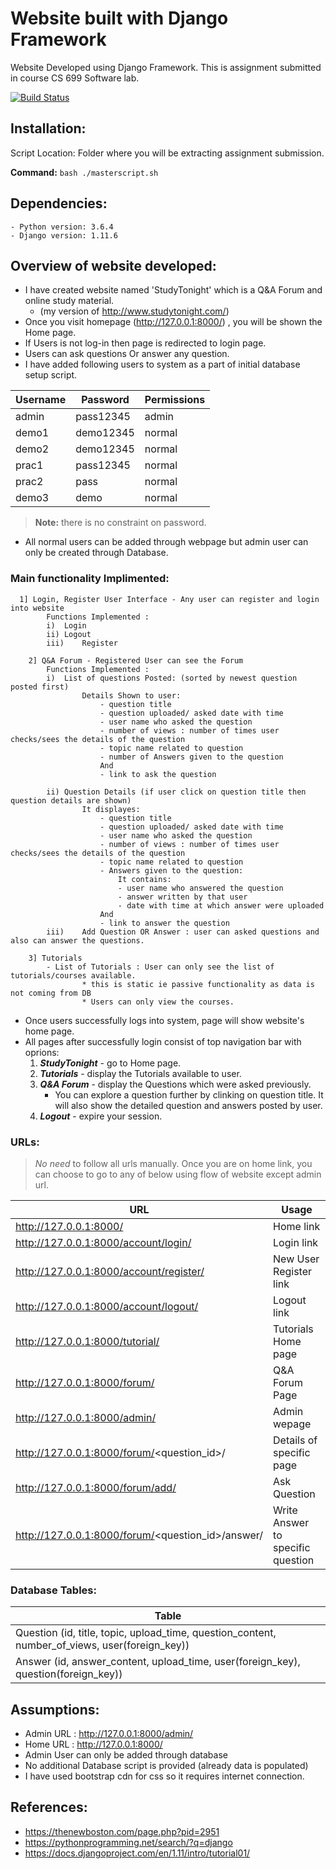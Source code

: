# Website built with Django Framework

Website Developed using Django Framework. This is assignment submitted in course CS 699 Software lab.

[![Build Status][travis-image]][travis-url]

## Installation:

Script Location: Folder where you will be extracting assignment submission.

**Command:** `bash ./masterscript.sh`

## Dependencies:

```
- Python version: 3.6.4
- Django version: 1.11.6
```

## Overview of website developed:

- I have created website named 'StudyTonight' which is a Q&A Forum and online study material.
  - (my version of http://www.studytonight.com/)
- Once you visit homepage (http://127.0.0.1:8000/) , you will be shown the Home page.
- If Users is not log-in then page is redirected to login page.
- Users can ask questions Or answer any question.	
- I have added following users to system as a part of initial database setup script.		

| Username | Password | Permissions |
|--| -- |--|
|admin | pass12345 | admin |
|demo1 | demo12345 | normal |
|demo2 | demo12345 | normal |
|prac1 | pass12345 | normal |
|prac2 | pass | normal |
|demo3 | demo | normal |
>**Note:** there is no constraint on password.
- All normal users can be added through webpage but admin user can only be created through Database.

### Main functionality Implimented:
```
  1] Login, Register User Interface - Any user can register and login into website
		Functions Implemented :
		i) 	Login
		ii)	Logout
		iii)	Register
	
	2] Q&A Forum - Registered User can see the Forum
		Functions Implemented :
		i)	List of questions Posted: (sorted by newest question posted first)
				Details Shown to user:
					- question title
					- question uploaded/ asked date with time
					- user name who asked the question
					- number of views : number of times user checks/sees the details of the question
					- topic name related to question
					- number of Answers given to the question
					And
					- link to ask the question

		ii)	Question Details (if user click on question title then question details are shown)
				It displayes:
					- question title
					- question uploaded/ asked date with time
					- user name who asked the question
					- number of views : number of times user checks/sees the details of the question
					- topic name related to question
					- Answers given to the question:
						It contains:						
						- user name who answered the question
						- answer written by that user
						- date with time at which answer were uploaded
					And
					- link to answer the question 
		iii)	Add Question OR Answer : user can asked questions and also can answer the questions.
		
	3] Tutorials 
		- List of Tutorials : User can only see the list of tutorials/courses available.
				* this is static ie passive functionality as data is not coming from DB
				* Users can only view the courses. 
```

- Once users successfully logs into system, page will show website's home page.
- All pages after successfully login consist of top navigation bar with oprions:
  1. ***StudyTonight*** - go to Home page.
  2. ***Tutorials*** - display the Tutorials available to user.
  3. ***Q&A Forum*** - display the Questions which were asked previously.
      - You can explore a question further by clinking on question title. It will also show the detailed question and answers posted by user.
  4. ***Logout*** - expire your session.
 
### URLs:

>*No need* to follow all urls manually. Once you are on home link, you can choose to go to any of below using flow of website except admin url.

| URL | Usage |
| -- | -- |
| http://127.0.0.1:8000/ | Home link |
| http://127.0.0.1:8000/account/login/ | Login link |
| http://127.0.0.1:8000/account/register/ | New User Register link |
| http://127.0.0.1:8000/account/logout/ | Logout link |
| http://127.0.0.1:8000/tutorial/ | Tutorials Home page |
| http://127.0.0.1:8000/forum/ | Q&A Forum Page |
| http://127.0.0.1:8000/admin/ | Admin wepage |
| http://127.0.0.1:8000/forum/<question_id>/ | Details of specific page |
| http://127.0.0.1:8000/forum/add/ | Ask Question |
| http://127.0.0.1:8000/forum/<question_id>/answer/ | Write Answer to specific question |

### Database Tables:

| Table |
| -- |
| Question (id, title, topic, upload_time, question_content, number_of_views, user(foreign_key)) |
| Answer (id, answer_content, upload_time, user(foreign_key), question(foreign_key)) |

## Assumptions:

- Admin URL : http://127.0.0.1:8000/admin/
- Home URL : http://127.0.0.1:8000/
- Admin User can only be added through database
- No additional Database script is provided (already data is populated)
- I have used bootstrap cdn for css so it requires internet connection.

## References:

- https://thenewboston.com/page.php?pid=2951
- https://pythonprogramming.net/search/?q=django
- https://docs.djangoproject.com/en/1.11/intro/tutorial01/

<!-- Markdown link & img dfn's -->
[travis-image]: https://img.shields.io/travis/dbader/node-datadog-metrics/master.svg?style=flat-square
[travis-url]: https://travis-ci.org/dbader/node-datadog-metrics


